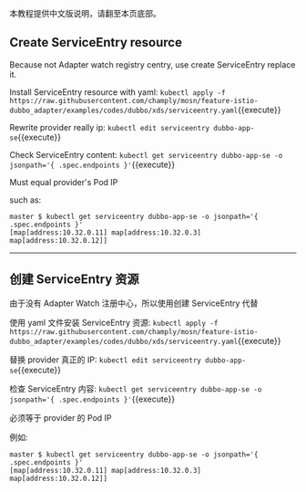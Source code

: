 本教程提供中文版说明，请翻至本页底部。

## Create ServiceEntry resource

Because not Adapter watch registry centry, use create ServiceEntry replace it.

Install ServiceEntry resource with yaml: `kubectl apply -f https://raw.githubusercontent.com/champly/mosn/feature-istio-dubbo_adapter/examples/codes/dubbo/xds/serviceentry.yaml`{{execute}}

Rewrite provider really ip: `kubectl edit serviceentry dubbo-app-se`{{execute}}

Check ServiceEntry content: `kubectl get serviceentry dubbo-app-se -o jsonpath='{ .spec.endpoints }'`{{execute}}

Must equal provider's Pod IP

such as:

```shell
master $ kubectl get serviceentry dubbo-app-se -o jsonpath='{ .spec.endpoints }'
[map[address:10.32.0.11] map[address:10.32.0.3] map[address:10.32.0.12]]
```

---

## 创建 ServiceEntry 资源

由于没有 Adapter Watch 注册中心，所以使用创建 ServiceEntry 代替

使用 yaml 文件安装 ServiceEntry 资源: `kubectl apply -f https://raw.githubusercontent.com/champly/mosn/feature-istio-dubbo_adapter/examples/codes/dubbo/xds/serviceentry.yaml`{{execute}}

替换 provider 真正的 IP: `kubectl edit serviceentry dubbo-app-se`{{execute}}

检查 ServiceEntry 内容: `kubectl get serviceentry dubbo-app-se -o jsonpath='{ .spec.endpoints }'`{{execute}}

必须等于 provider 的 Pod IP

例如:

```shell
master $ kubectl get serviceentry dubbo-app-se -o jsonpath='{ .spec.endpoints }'
[map[address:10.32.0.11] map[address:10.32.0.3] map[address:10.32.0.12]]
```
